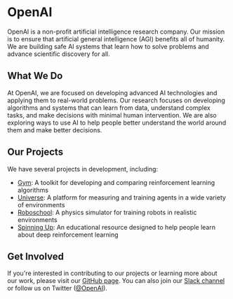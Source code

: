 # OpenAI

OpenAI is a non-profit artificial intelligence research company. Our mission is to ensure that artificial general intelligence (AGI) benefits all of humanity. We are building safe AI systems that learn how to solve problems and advance scientific discovery for all.

## What We Do

At OpenAI, we are focused on developing advanced AI technologies and applying them to real-world problems. Our research focuses on developing algorithms and systems that can learn from data, understand complex tasks, and make decisions with minimal human intervention. We are also exploring ways to use AI to help people better understand the world around them and make better decisions.

## Our Projects

We have several projects in development, including:

- [Gym](https://gym.openai.com/): A toolkit for developing and comparing reinforcement learning algorithms
- [Universe](https://universe.openai.com/): A platform for measuring and training agents in a wide variety of environments
- [Roboschool](https://github.com/openai/roboschool): A physics simulator for training robots in realistic environments
- [Spinning Up](https://spinningup.openai.com/en/latest/): An educational resource designed to help people learn about deep reinforcement learning

## Get Involved

If you're interested in contributing to our projects or learning more about our work, please visit our [GitHub page](https://github.com/openai). You can also join our [Slack channel](https://openaislackinvite.herokuapp.com/) or follow us on Twitter ([@OpenAI](https://twitter.com/OpenAI)).
